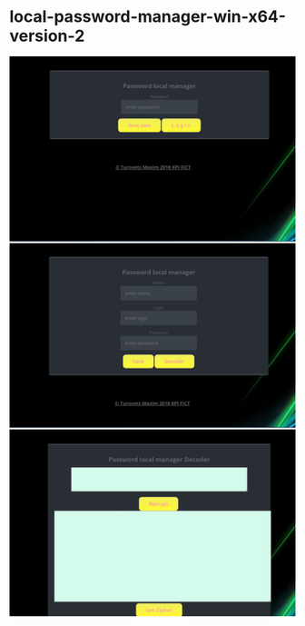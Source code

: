 # local-password-manager-win-x64-version-2


![Image alt](https://github.com/Maxim-Turovets/local-password-manager-win-x64-version-2/raw/master/1.jpg)
![Image alt](https://github.com/Maxim-Turovets/local-password-manager-win-x64-version-2/raw/master/2.jpg)
![Image alt](https://github.com/Maxim-Turovets/local-password-manager-win-x64-version-2/raw/master/3.jpg)

